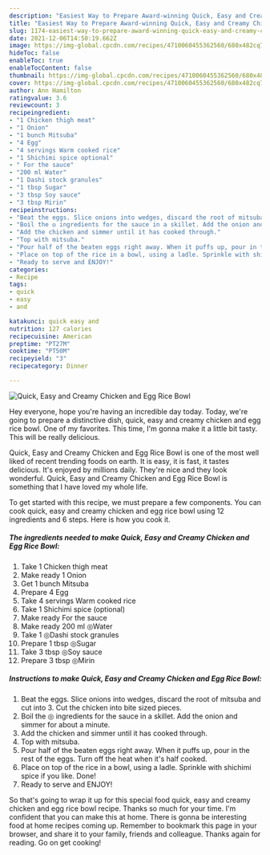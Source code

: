 ```yaml
---
description: "Easiest Way to Prepare Award-winning Quick, Easy and Creamy Chicken and Egg Rice Bowl"
title: "Easiest Way to Prepare Award-winning Quick, Easy and Creamy Chicken and Egg Rice Bowl"
slug: 1174-easiest-way-to-prepare-award-winning-quick-easy-and-creamy-chicken-and-egg-rice-bowl
date: 2021-12-06T14:50:19.662Z
image: https://img-global.cpcdn.com/recipes/4710060455362560/680x482cq70/quick-easy-and-creamy-chicken-and-egg-rice-bowl-recipe-main-photo.jpg
hideToc: false
enableToc: true
enableTocContent: false
thumbnail: https://img-global.cpcdn.com/recipes/4710060455362560/680x482cq70/quick-easy-and-creamy-chicken-and-egg-rice-bowl-recipe-main-photo.jpg
cover: https://img-global.cpcdn.com/recipes/4710060455362560/680x482cq70/quick-easy-and-creamy-chicken-and-egg-rice-bowl-recipe-main-photo.jpg
author: Ann Hamilton
ratingvalue: 3.6
reviewcount: 3
recipeingredient:
- "1 Chicken thigh meat"
- "1 Onion"
- "1 bunch Mitsuba"
- "4 Egg"
- "4 servings Warm cooked rice"
- "1 Shichimi spice optional"
- " For the sauce"
- "200 ml Water"
- "1 Dashi stock granules"
- "1 tbsp Sugar"
- "3 tbsp Soy sauce"
- "3 tbsp Mirin"
recipeinstructions:
- "Beat the eggs. Slice onions into wedges, discard the root of mitsuba and cut into 3. Cut the chicken into bite sized pieces."
- "Boil the ◎ ingredients for the sauce in a skillet. Add the onion and simmer for about a minute."
- "Add the chicken and simmer until it has cooked through."
- "Top with mitsuba."
- "Pour half of the beaten eggs right away. When it puffs up, pour in the rest of the eggs. Turn off the heat when it&#39;s half cooked."
- "Place on top of the rice in a bowl, using a ladle. Sprinkle with shichimi spice if you like. Done!"
- "Ready to serve and ENJOY!"
categories:
- Recipe
tags:
- quick
- easy
- and

katakunci: quick easy and 
nutrition: 127 calories
recipecuisine: American
preptime: "PT27M"
cooktime: "PT50M"
recipeyield: "3"
recipecategory: Dinner

---
```



![Quick, Easy and Creamy Chicken and Egg Rice Bowl](https://img-global.cpcdn.com/recipes/4710060455362560/680x482cq70/quick-easy-and-creamy-chicken-and-egg-rice-bowl-recipe-main-photo.jpg)

Hey everyone, hope you're having an incredible day today. Today, we're going to prepare a distinctive dish, quick, easy and creamy chicken and egg rice bowl. One of my favorites. This time, I'm gonna make it a little bit tasty. This will be really delicious.

Quick, Easy and Creamy Chicken and Egg Rice Bowl is one of the most well liked of recent trending foods on earth. It is easy, it is fast, it tastes delicious. It's enjoyed by millions daily. They're nice and they look wonderful. Quick, Easy and Creamy Chicken and Egg Rice Bowl is something that I have loved my whole life.




To get started with this recipe, we must prepare a few components. You can cook quick, easy and creamy chicken and egg rice bowl using 12 ingredients and 6 steps. Here is how you cook it.

<!--inarticleads1-->

##### The ingredients needed to make Quick, Easy and Creamy Chicken and Egg Rice Bowl:

1. Take 1 Chicken thigh meat
1. Make ready 1 Onion
1. Get 1 bunch Mitsuba
1. Prepare 4 Egg
1. Take 4 servings Warm cooked rice
1. Take 1 Shichimi spice (optional)
1. Make ready  For the sauce
1. Make ready 200 ml ◎Water
1. Take 1 ◎Dashi stock granules
1. Prepare 1 tbsp ◎Sugar
1. Take 3 tbsp ◎Soy sauce
1. Prepare 3 tbsp ◎Mirin




<!--inarticleads2-->

##### Instructions to make Quick, Easy and Creamy Chicken and Egg Rice Bowl:

1. Beat the eggs. Slice onions into wedges, discard the root of mitsuba and cut into 3. Cut the chicken into bite sized pieces.
1. Boil the ◎ ingredients for the sauce in a skillet. Add the onion and simmer for about a minute.
1. Add the chicken and simmer until it has cooked through.
1. Top with mitsuba.
1. Pour half of the beaten eggs right away. When it puffs up, pour in the rest of the eggs. Turn off the heat when it&#39;s half cooked.
1. Place on top of the rice in a bowl, using a ladle. Sprinkle with shichimi spice if you like. Done!
1. Ready to serve and ENJOY!



So that's going to wrap it up for this special food quick, easy and creamy chicken and egg rice bowl recipe. Thanks so much for your time. I'm confident that you can make this at home. There is gonna be interesting food at home recipes coming up. Remember to bookmark this page in your browser, and share it to your family, friends and colleague. Thanks again for reading. Go on get cooking!

